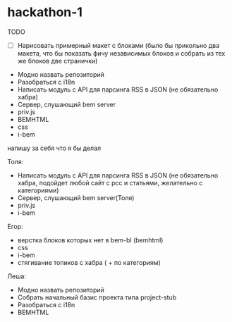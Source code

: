 hackathon-1
===========

TODO

* [ ] Нарисовать примерный макет с блоками (было бы прикольно два макета, что бы показать фичу независимых блоков и собрать из тех же блоков две странички)
* Модно назвать репозиторий
* Разобраться с i18n
* Написать модуль с API для парсинга RSS в JSON (не обязательно хабра)
* Сервер, слушающий bem server
* priv.js
* BEMHTML
* css
* i-bem

напишу за себя что я бы делал

Толя:
  * Написать модуль с API для парсинга RSS в JSON (не обязательно хабра, подойдет любой сайт с рсс и статьями, желательно с категориями)
  * Сервер, слушающий bem server(Толя)
  * priv.js
  * i-bem

Егор:
  * верстка блоков которых нет в bem-bl (bemhtml)
  * css
  * i-bem
  * стягивание топиков с хабра ( + по категориям)

Леша:
  * Модно назвать репозиторий
  * Собрать начальный базис проекта типа project-stub
  * Разобраться с i18n
  * BEMHTML
